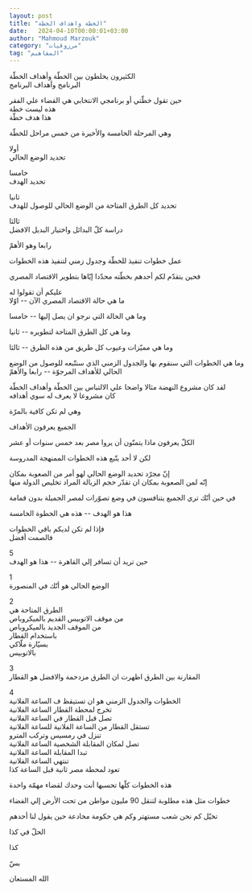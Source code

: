 ```yaml
---
layout: post
title: "الخطة واهداف الخطة"
date:   2024-04-10T00:00:01+03:00
author: "Mahmoud Marzouk"
category: "مرزوقيات"
tag: "المفاهيم"
---
```



الكثيرون يخلطون بين الخطّة وأهداف الخطّة  
البرنامج وأهداف البرنامج

حين تقول خطّتي أو برنامجي الانتخابي هي القضاء علي
الفقر  
هذه ليست خطة  
هذا هدف خطّة

وهي المرحلة الخامسة والأخيرة من خمس مراحل للخطّة

أولا  
تحديد الوضع الحالي

خامسا  
تحديد الهدف

ثانيا  
تحديد كل الطرق المتاحة من الوضع الحالي للوصول
للهدف

ثالثا  
دراسة كلّ البدائل واختيار البديل الافضل

رابعا وهو الأهمّ

عمل خطوات تنفيذ للخطّة وجدول زمني لتنفيذ هذه
الخطوات

فحين يتقدّم لكم أحدهم بخطّته محدّدا إيّاها بتطوير الاقتصاد
المصري

عليكم أن تقولوا له  
ما هي حالة الاقتصاد المصري الآن -- اوّلا

وما هي الحالة التي نرجو ان يصل إليها -- خامسا

وما هي كل الطرق المتاحة لتطويره -- ثانيا

وما هي مميّزات وعيوب كل طريق من هذه الطرق -- ثالثا

وما هي الخطوات التي سنقوم بها والجدول الزمني الذي سنتّبعه
للوصول من الوضع الحالي للأهداف المرجوّة -- رابعا والأهمّ

لقد كان مشروع النهضة مثالا واضحا علي الالتباس بين الخطّة
وأهداف الخطّة  
كان مشروعا لا يعرف له سوي أهدافه

وهي لم تكن كافية بالمرّة

الجميع يعرفون الأهداف

الكلّ يعرفون ماذا يتمنّون أن يروا مصر بعد خمس سنوات أو
عشر

لكن لا أحد يتّبع هذه الخطوات الممنهجة المدروسة

إنّ مجرّد تحديد الوضع الحالي لهو أمر من الصعوبة
بمكان  
إنّه لمن الصعوبة بمكان ان تقدّر حجم الزبالة المراد تخليص
الدولة منها

في حين أنّك تري الجميع يتنافسون في وضع تصوّرات لمصر
الجميلة بدون قمامة

هذا هو الهدف -- هذه هي الخطوة الخامسة

فإذا لم تكن لديكم باقي الخطوات  
فالصمت أفضل

5  
حين تريد أن تسافر إلي القاهرة -- هذا هو الهدف

1  
الوضع الحالي هو أنّك في المنصورة

2  
الطرق المتاحة هي  
من موقف الاتوبيس القديم بالميكروباص  
من الموقف الجديد بالميكروباص  
باستخدام القطار  
بسيّارة ملّاكي  
بالاتوبيس

3  
المقارنة بين الطرق اظهرت ان الطرق مزدحمة والافضل هو
القطار

4  
الخطوات والجدول الزمني هو ان تستيقظ ف الساعة
الفلانية  
تخرج لمحطة القطار الساعة الفلانية  
تصل قبل القطار في الساعة الفلانية  
تستقل القطار من الساعة الفلانية للساعة الفلانية  
تنزل في رمسيس وتركب المترو  
تصل لمكان المقابلة الشخصية الساعة الفلانية  
تبدا المقابلة الساعة الفلانية  
تنتهي الساعة الفلانية  
تعود لمحطة مصر ثانية قبل الساعة كذا

هذه الخطوات كلّها تحسبها أنت وحدك لقضاء مهمّة واحدة

خطوات مثل هذه مطلوبة لتنقل 90 مليون مواطن من تحت الأرض
إلي الفضاء

تخيّل كم نحن شعب مستهتر وكم هي حكومة مخادعة حين يقول لنا
أحدهم

الحلّ في كذا

كذا

بسّ

الله المستعان
